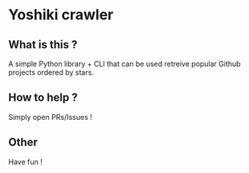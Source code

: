 # Yoshiki crawler

## What is this ?

A simple Python library + CLI that can be used retreive popular Github projects
ordered by stars.

## How to help ?

Simply open PRs/Issues !

## Other

Have fun !
